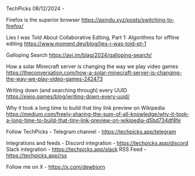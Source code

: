 TechPicks 08/12/2024 -

Firefox is the superior browser
https://asindu.xyz/posts/switching-to-firefox/

Lies I was Told About Collaborative Editing, Part 1: Algorithms for offline editing
https://www.moment.dev/blog/lies-i-was-told-pt-1

Galloping Search
https://avi.im/blag/2024/galloping-search/

How a solar Minecraft server is changing the way we play video games
https://theconversation.com/how-a-solar-minecraft-server-is-changing-the-way-we-play-video-games-242473

Writing down (and searching through) every UUID
https://eieio.games/blog/writing-down-every-uuid/

Why it took a long time to build that tiny link preview on Wikipedia
https://medium.com/freely-sharing-the-sum-of-all-knowledge/why-it-took-a-long-time-to-build-that-tiny-link-preview-on-wikipedia-d5bd734df8fe

Follow TechPicks -
Telegram channel - https://techpicks.app/telegram

Integrations and feeds -
Discord integration - https://techpicks.app/discord
Slack integration - https://techpicks.app/slack
RSS Feed - https://techpicks.app/rss

Follow me on X - https://x.com/dewbjorn